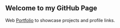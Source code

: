 ## Welcome to my GitHub Page

Web [Portfolio](https://s00d.github.io) to showcase projects and profile links.
